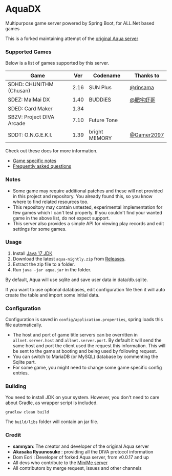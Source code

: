 # AquaDX

Multipurpose game server powered by Spring Boot, for ALL.Net based games

This is a forked maintaining attempt of the [original Aqua server](https://dev.s-ul.net/NeumPhis/aqua)

### Supported Games

Below is a list of games supported by this server. 

| Game                      | Ver  | Codename      | Thanks to                                  |
|---------------------------|------|---------------|--------------------------------------------|
| SDHD: CHUNITHM (Chusan)   | 2.16 | SUN Plus      | [@rinsama](https://github.com/mxihan)      |
| SDEZ: MaiMai DX           | 1.40 | BUDDiES       | [@肥宅虾哥](https://github.com/FeiZhaixiage)   |
| SDED: Card Maker          | 1.34 |               |                                            |
| SBZV: Project DIVA Arcade | 7.10 | Future Tone   |                                            |
| SDDT: O.N.G.E.K.I.        | 1.39 | bright MEMORY | [@Gamer2097](https://github.com/Gamer2097) |

Check out these docs for more information.
* [Game specific notes](docs/game_specific_notes.md)
* [Frequently asked questions](docs/frequently_asked_questions.md)

### Notes
* Some game may require additional patches and these will not provided in this project and repository. You already found this, so you know where to find related resources too.
* This repository may contain untested, experimental implementation for few games which I can't test properly. If you couldn't find your wanted game in the above list, do not expect support.
* This server also provides a simple API for viewing play records and edit settings for some games.

### Usage

1. Install [Java 17 JDK](https://www.oracle.com/java/technologies/javase/jdk17-archive-downloads.html)
2. Download the latest `aqua-nightly.zip` from [Releases](https://github.com/hykilpikonna/AquaDX/releases).
3. Extract the zip file to a folder.
4. Run `java -jar aqua.jar` in the folder.

By default, Aqua will use sqlite and save user data in data/db.sqlite.

If you want to use optional databases, edit configuration file then it will auto create the table and import some initial data.

### Configuration
Configuration is saved in `config/application.properties`, spring loads this file automatically.

* The host and port of game title servers can be overritten in `allnet.server.host` and `allnet.server.port`. By default it will send the same host and port the client used the request this information.
This will be sent to the game at booting and being used by following request.
* You can switch to MariaDB (or MySQL) database by commenting the Sqlite part.
* For some game, you might need to change some game specific config entries.

### Building
You need to install JDK on your system. However, you don't need to care about Gradle, as wrapper script is included.
```
gradlew clean build
```
The `build/libs` folder will contain an jar file.

### Credit
* **samnyan**: The creator and developer of the original Aqua server
* **Akasaka Ryuunosuke** : providing all the DIVA protocol information
* Dom Eori : Developer of forked Aqua server, from v0.0.17 and up
* All devs who contribute to the [MiniMe server](https://dev.s-ul.net/djhackers/minime)
* All contributors by merge request, issues and other channels
